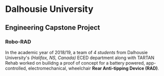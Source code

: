 # Dalhousie University
## Engineering Capstone Project
### Robo-RAD

In the academic year of 2018/19, a team of _4 students_ from Dalhousie University's _(Halifax, NS, Canada)_ ECED department along with TARTAN Rehab worked on builidng a proof of concept for a battery powered, app-controlled, electromechanical, wheelchair **Rear Anti-tipping Device (RAD)**.
